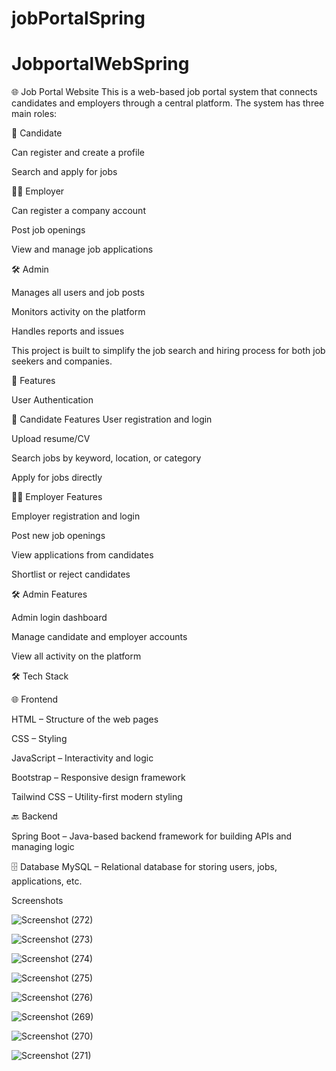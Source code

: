 # jobPortalSpring
# JobportalWebSpring
🌐 Job Portal Website
This is a web-based job portal system that connects candidates and employers through a central platform. The system has three main roles:

👤 Candidate

Can register and create a profile

Search and apply for jobs


🧑‍💼 Employer

Can register a company account

Post job openings

View and manage job applications

🛠️ Admin

Manages all users and job posts

Monitors activity on the platform

Handles reports and issues

This project is built to simplify the job search and hiring process for both job seekers and companies.


🚀 Features

User Authentication

👤 Candidate Features
User registration and login

Upload resume/CV

Search jobs by keyword, location, or category

Apply for jobs directly


🧑‍💼 Employer Features

Employer registration and login

Post new job openings

View applications from candidates

Shortlist or reject candidates


🛠️ Admin Features

Admin login dashboard

Manage candidate and employer accounts

View all activity on the platform

🛠️ Tech Stack

🌐 Frontend

HTML – Structure of the web pages

CSS – Styling

JavaScript – Interactivity and logic

Bootstrap – Responsive design framework

Tailwind CSS – Utility-first modern styling

🔙 Backend

Spring Boot – Java-based backend framework for building APIs and managing logic

🗄️ Database
MySQL – Relational database for storing users, jobs, applications, etc.

Screenshots

![Screenshot (272)](https://github.com/user-attachments/assets/5d8eb9ee-279e-4a21-8d04-39aeec7188bb)

![Screenshot (273)](https://github.com/user-attachments/assets/305edcdd-8f20-44e6-9bb4-c98e65d84784)


![Screenshot (274)](https://github.com/user-attachments/assets/3436c5c5-9d8d-4878-b40b-15b370068719)

![Screenshot (275)](https://github.com/user-attachments/assets/917fb665-a3ee-4063-9cba-8cee3998c1d8)

![Screenshot (276)](https://github.com/user-attachments/assets/e5769cca-cdc2-497d-8155-6d07f1782a1d)

![Screenshot (269)](https://github.com/user-attachments/assets/ab36e55f-38df-4867-b5dd-31c8c0f8e8ba)

![Screenshot (270)](https://github.com/user-attachments/assets/f046dc37-cf3e-40aa-8228-6eedf38d93c5)

![Screenshot (271)](https://github.com/user-attachments/assets/69c22b14-d158-40ed-af56-6fe09269bc2b)


